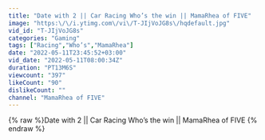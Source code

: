 ```yaml
---
title: "Date with 2 || Car Racing Who’s the win || MamaRhea of FIVE"
image: "https:\/\/i.ytimg.com\/vi\/T-JIjVoJG8s\/hqdefault.jpg"
vid_id: "T-JIjVoJG8s"
categories: "Gaming"
tags: ["Racing","Who’s","MamaRhea"]
date: "2022-05-11T23:45:52+03:00"
vid_date: "2022-05-11T08:00:34Z"
duration: "PT13M6S"
viewcount: "397"
likeCount: "90"
dislikeCount: ""
channel: "MamaRhea of FIVE"
---
```

{% raw %}Date with 2 || Car Racing Who’s the win || MamaRhea of FIVE {% endraw %}
